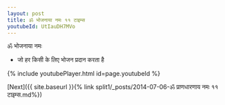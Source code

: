 ```yaml
---
layout: post
title: ॐ भोजनाया नमः ११ टाइम्स
youtubeId: UtIauDH7MVo
---
```

 
 
 ॐ भोजनाया नमः  
 
 -  जो हर किसी के लिए भोजन प्रदान करता है 
 
  
 
  
 
 
 
 
 
 


{% include youtubePlayer.html id=page.youtubeId %}
 
[Next]({{ site.baseurl }}{% link  split1/_posts/2014-07-06-ॐ प्राणधारणाय नमः ११ टाइम्स.md%})
 
